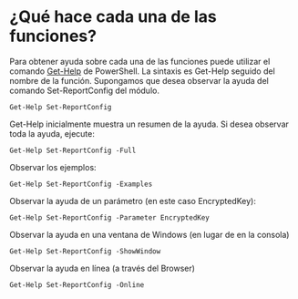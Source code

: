 
# ¿Qué hace cada una de las funciones?

Para obtener ayuda sobre cada una de las funciones puede utilizar el comando [Get-Help](https://msdn.microsoft.com/en-us/powershell/reference/5.1/microsoft.powershell.core/get-help) de PowerShell. La sintaxis es Get-Help seguido del nombre de la función. Supongamos que desea observar la ayuda del comando Set-ReportConfig del módulo.

```
Get-Help Set-ReportConfig
```

Get-Help inicialmente muestra un resumen de la ayuda. Si desea observar toda la ayuda, ejecute:

```
Get-Help Set-ReportConfig -Full
```

Observar los ejemplos:

```
Get-Help Set-ReportConfig -Examples
```

Observar la ayuda de un parámetro (en este caso EncryptedKey):

```
Get-Help Set-ReportConfig -Parameter EncryptedKey
```

Observar la ayuda en una ventana de Windows (en lugar de en la consola)

```
Get-Help Set-ReportConfig -ShowWindow
```

Observar la ayuda en línea (a través del Browser)

```
Get-Help Set-ReportConfig -Online
```
